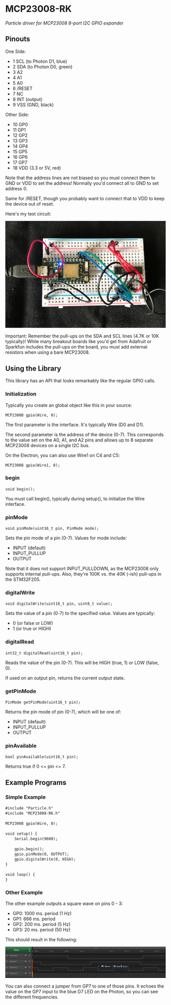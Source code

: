 # MCP23008-RK
*Particle driver for MCP23008 8-port I2C GPIO expander*


## Pinouts

One Side:

- 1 SCL (to Photon D1, blue)
- 2 SDA (to Photon D0, green)
- 3 A2
- 4 A1
- 5 A0
- 6 /RESET
- 7 NC 
- 8 INT (output)
- 9 VSS (GND, black)

Other Side:

- 10 GP0
- 11 GP1
- 12 GP2
- 13 GP3
- 14 GP4
- 15 GP5
- 16 GP6
- 17 GP7
- 18 VDD (3.3 or 5V, red)

Note that the address lines are not biased so you must connect them to GND or VDD to set the address! Normally you'd connect all to GND to set address 0.

Same for /RESET, though you probably want to connect that to VDD to keep the device out of reset.

Here's my test circuit:

![circuit](images/circuit.jpg)

Important: Remember the pull-ups on the SDA and SCL lines (4.7K or 10K typically)! While many breakout boards like you'd get from Adafruit or Sparkfun includes the pull-ups on the board, you must add external resistors when using a bare MCP23008.

## Using the Library

This library has an API that looks remarkably like the regular GPIO calls.

### Initialization

Typically you create an global object like this in your source:

```
MCP23008 gpio(Wire, 0);
```

The first parameter is the interface. It's typically Wire (D0 and D1). 

The second parameter is the address of the device (0-7). This corresponds to the value set on the A0, A1, and A2 pins and allows up to 8 separate MCP23008 devices on a single I2C bus.

On the Electron, you can also use Wire1 on C4 and C5:

```
MCP23008 gpio(Wire1, 0);
```

### begin

```
void begin();
```

You must call begin(), typically during setup(), to initialize the Wire interface.

### pinMode

```
void pinMode(uint16_t pin, PinMode mode);
```

Sets the pin mode of a pin (0-7). Values for mode include:

- INPUT (default)
- INPUT_PULLUP
- OUTPUT

Note that it does not support INPUT_PULLDOWN, as the MCP23008 only supports internal pull-ups. Also, they're 100K vs. the 40K (-ish) pull-ups in the STM32F205.

### digitalWrite

```
void digitalWrite(uint16_t pin, uint8_t value);
```

Sets the value of a pin (0-7) to the specified value. Values are typically:

- 0 (or false or LOW)
- 1 (or true or HIGH)

### digitalRead

```
int32_t digitalRead(uint16_t pin);
```

Reads the value of the pin (0-7). This will be HIGH (true, 1) or LOW (false, 0).

If used on an output pin, returns the current output state.


### getPinMode

```
PinMode getPinMode(uint16_t pin);
```

Returns the pin mode of pin (0-7), which will be one of:

- INPUT (default)
- INPUT_PULLUP
- OUTPUT

### pinAvailable

```
bool pinAvailable(uint16_t pin);
```

Returns true if 0 <= pin <= 7.
	
## Example Programs


### Simple Example

```
#include "Particle.h"
#include "MCP23008-RK.h"

MCP23008 gpio(Wire, 0);

void setup() {
	Serial.begin(9600);

	gpio.begin();
	gpio.pinMode(0, OUTPUT);
	gpio.digitalWrite(0, HIGH);
}

void loop() {
}
```

### Other Example

The other example outputs a square wave on pins 0 - 3:

- GP0: 1000 ms. period (1 Hz)
- GP1: 666 ms. period
- GP2: 200 ms. period (5 Hz)
- GP3: 20 ms. period (50 Hz)

This should result in the following:

![Output](images/output.png)

You can also connect a jumper from GP7 to one of those pins. It echoes the value on the GP7 input to the blue D7 LED on the Photon, so you can see the different frequencies.



